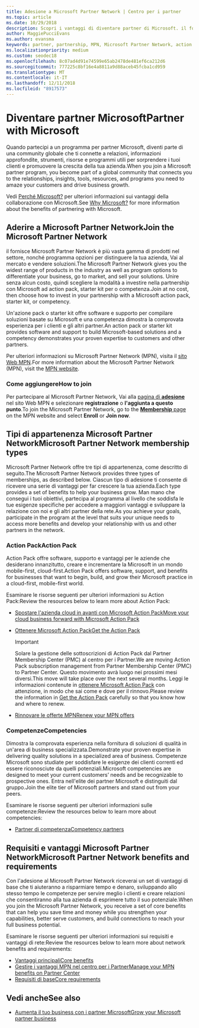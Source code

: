 ```yaml
---
title: Adesione a Microsoft Partner Network | Centro per i partner
ms.topic: article
ms.date: 10/29/2018
description: Scopri i vantaggi di diventare partner di Microsoft. il fornisce Microsoft Partner Network è più vasta gamma di prodotti nel settore, nonché programma opzioni per distinguere la tua azienda, Vai al mercato e vendere soluzioni.
author: MaggiePucciEvans
ms.author: evansma
keywords: partner, partnership, MPN, Microsoft Partner Network, action pack, sottoscrizione di action pack, vantaggi, vantaggi MPN, adesione, silver, gold, competenze
ms.localizationpriority: medium
ms.custom: seodec18
ms.openlocfilehash: 8c07ad4d91e74599e65ab2478de481ef6ca212d6
ms.sourcegitcommit: 777225c8bf16e4a8811a9d88aceb45fcba1cd959
ms.translationtype: MT
ms.contentlocale: it-IT
ms.lasthandoff: 12/11/2018
ms.locfileid: "8917573"
---
```

# <a name="partner-with-microsoft"></a><span data-ttu-id="5a9f4-105">Diventare partner Microsoft</span><span class="sxs-lookup"><span data-stu-id="5a9f4-105">Partner with Microsoft</span></span>

<span data-ttu-id="5a9f4-106">Quando partecipi a un programma per partner Microsoft, diventi parte di una community globale che ti connette a relazioni, informazioni approfondite, strumenti, risorse e programmi utili per sorprendere i tuoi clienti e promuovere la crescita della tua azienda.</span><span class="sxs-lookup"><span data-stu-id="5a9f4-106">When you join a Microsoft partner program, you become part of a global community that connects you to the relationships, insights, tools, resources, and programs you need to amaze your customers and drive business growth.</span></span>

<span data-ttu-id="5a9f4-107">Vedi [Perché Microsoft?](https://partner.microsoft.com/business-opportunities/why-microsoft) per ulteriori informazioni sui vantaggi della collaborazione con Microsoft.</span><span class="sxs-lookup"><span data-stu-id="5a9f4-107">See [Why Microsoft?](https://partner.microsoft.com/business-opportunities/why-microsoft) for more information about the benefits of partnering with Microsoft.</span></span> 

## <a name="join-the-microsoft-partner-network"></a><span data-ttu-id="5a9f4-108">Aderire a Microsoft Partner Network</span><span class="sxs-lookup"><span data-stu-id="5a9f4-108">Join the Microsoft Partner Network</span></span>

<!-- 12/5/18 The content below was copied and pasted directly from the Membership page of the MPN site (https://partner.microsoft.com/en-us/membership)-->

<span data-ttu-id="5a9f4-109">il fornisce Microsoft Partner Network è più vasta gamma di prodotti nel settore, nonché programma opzioni per distinguere la tua azienda, Vai al mercato e vendere soluzioni.</span><span class="sxs-lookup"><span data-stu-id="5a9f4-109">The Microsoft Partner Network gives you the widest range of products in the industry as well as program options to differentiate your business, go to market, and sell your solutions.</span></span> <span data-ttu-id="5a9f4-110">Unire senza alcun costo, quindi scegliere la modalità a investire nella partnership con Microsoft ad action pack, starter kit per o competenza.</span><span class="sxs-lookup"><span data-stu-id="5a9f4-110">Join at no cost, then choose how to invest in your partnership with a Microsoft action pack, starter kit, or competency.</span></span>

<span data-ttu-id="5a9f4-111">Un'azione pack o starter kit offre software e supporto per compilare soluzioni basate su Microsoft e una competenza dimostra la comprovata esperienza per i clienti e gli altri partner.</span><span class="sxs-lookup"><span data-stu-id="5a9f4-111">An action pack or starter kit provides software and support to build Microsoft-based solutions and a competency demonstrates your proven expertise to customers and other partners.</span></span>

<span data-ttu-id="5a9f4-112">Per ulteriori informazioni su Microsoft Partner Network (MPN), visita il [sito Web MPN](https://partner.microsoft.com/commercial).</span><span class="sxs-lookup"><span data-stu-id="5a9f4-112">For more information about the Microsoft Partner Network (MPN), visit the [MPN website](https://partner.microsoft.com/commercial).</span></span>

### <a name="how-to-join"></a><span data-ttu-id="5a9f4-113">Come aggiungere</span><span class="sxs-lookup"><span data-stu-id="5a9f4-113">How to join</span></span>

<span data-ttu-id="5a9f4-114">Per partecipare al Microsoft Partner Network, Vai alla [pagina di **adesione** ](https://partner.microsoft.com/membership) nel sito Web MPN e selezionare **registrazione** o **l'aggiunta a questo punto**.</span><span class="sxs-lookup"><span data-stu-id="5a9f4-114">To join the Microsoft Partner Network, go to the [**Membership** page](https://partner.microsoft.com/membership) on the MPN website and select **Enroll** or **Join now**.</span></span>

## <a name="microsoft-partner-network-membership-types"></a><span data-ttu-id="5a9f4-115">Tipi di appartenenza Microsoft Partner Network</span><span class="sxs-lookup"><span data-stu-id="5a9f4-115">Microsoft Partner Network membership types</span></span>

<!-- 12/5/18 The content below was copied and pasted directly from the Membership pages of the MPN site (https://partner.microsoft.com/en-us/membership)-->

<span data-ttu-id="5a9f4-116">Microsoft Partner Network offre tre tipi di appartenenza, come descritto di seguito.</span><span class="sxs-lookup"><span data-stu-id="5a9f4-116">The Microsoft Partner Network provides three types of memberships, as described below.</span></span> <span data-ttu-id="5a9f4-117">Ciascun tipo di adesione ti consente di ricevere una serie di vantaggi per far crescere la tua azienda.</span><span class="sxs-lookup"><span data-stu-id="5a9f4-117">Each type provides a set of benefits to help your business grow.</span></span> <span data-ttu-id="5a9f4-118">Man mano che consegui i tuoi obiettivi, partecipa al programma al livello che soddisfa le tue esigenze specifiche per accedere a maggiori vantaggi e sviluppare la relazione con noi e gli altri partner della rete.</span><span class="sxs-lookup"><span data-stu-id="5a9f4-118">As you achieve your goals, participate in the program at the level that suits your unique needs to access more benefits and develop your relationship with us and other partners in the network.</span></span>

### <a name="action-pack"></a><span data-ttu-id="5a9f4-119">Action Pack</span><span class="sxs-lookup"><span data-stu-id="5a9f4-119">Action Pack</span></span>

<span data-ttu-id="5a9f4-120">Action Pack offre software, supporto e vantaggi per le aziende che desiderano innanzitutto, creare e incrementare la Microsoft in un mondo mobile-first, cloud-first.</span><span class="sxs-lookup"><span data-stu-id="5a9f4-120">Action Pack offers software, support, and benefits for businesses that want to begin, build, and grow their Microsoft practice in a cloud-first, mobile-first world.</span></span> 

<span data-ttu-id="5a9f4-121">Esaminare le risorse seguenti per ulteriori informazioni su Action Pack:</span><span class="sxs-lookup"><span data-stu-id="5a9f4-121">Review the resources below to learn more about Action Pack:</span></span>

- [<span data-ttu-id="5a9f4-122">Spostare l'azienda cloud in avanti con Microsoft Action Pack</span><span class="sxs-lookup"><span data-stu-id="5a9f4-122">Move your cloud business forward with Microsoft Action Pack</span></span>](https://partner.microsoft.com/membership/action-pack)
- [<span data-ttu-id="5a9f4-123">Ottenere Microsoft Action Pack</span><span class="sxs-lookup"><span data-stu-id="5a9f4-123">Get the Action Pack</span></span>](mpn-get-action-pack.md)
  
    >[!IMPORTANT]
    ><span data-ttu-id="5a9f4-124">Solare la gestione delle sottoscrizioni di Action Pack dal Partner Membership Center (PMC) al centro per i Partner.</span><span class="sxs-lookup"><span data-stu-id="5a9f4-124">We are moving Action Pack subscription management from Partner Membership Center (PMC) to Partner Center.</span></span> <span data-ttu-id="5a9f4-125">Questo movimento avrà luogo nei prossimi mesi diversi.</span><span class="sxs-lookup"><span data-stu-id="5a9f4-125">This move will take place over the next several months.</span></span> <span data-ttu-id="5a9f4-126">Leggi le informazioni contenute in [ottenere Microsoft Action Pack](mpn-get-action-pack.md) con attenzione, in modo che sai come e dove per il rinnovo.</span><span class="sxs-lookup"><span data-stu-id="5a9f4-126">Please review the information in [Get the Action Pack](mpn-get-action-pack.md) carefully so that you know how and where to renew.</span></span>  

- [<span data-ttu-id="5a9f4-127">Rinnovare le offerte MPN</span><span class="sxs-lookup"><span data-stu-id="5a9f4-127">Renew your MPN offers</span></span>](renew-mpn-offers.md)

### <a name="competencies"></a><span data-ttu-id="5a9f4-128">Competenze</span><span class="sxs-lookup"><span data-stu-id="5a9f4-128">Competencies</span></span>

<span data-ttu-id="5a9f4-129">Dimostra la comprovata esperienza nella fornitura di soluzioni di qualità in un'area di business specializzata.</span><span class="sxs-lookup"><span data-stu-id="5a9f4-129">Demonstrate your proven expertise in delivering quality solutions in a specialized area of business.</span></span> <span data-ttu-id="5a9f4-130">Competenze Microsoft sono studiate per soddisfare le esigenze dei clienti correnti ed essere riconosciute da quelli potenziali.</span><span class="sxs-lookup"><span data-stu-id="5a9f4-130">Microsoft competencies are designed to meet your current customers’ needs and be recognizable to prospective ones.</span></span> <span data-ttu-id="5a9f4-131">Entra nell'elite dei partner Microsoft e distinguiti dal gruppo.</span><span class="sxs-lookup"><span data-stu-id="5a9f4-131">Join the elite tier of Microsoft partners and stand out from your peers.</span></span>

<span data-ttu-id="5a9f4-132">Esaminare le risorse seguenti per ulteriori informazioni sulle competenze:</span><span class="sxs-lookup"><span data-stu-id="5a9f4-132">Review the resources below to learn more about competencies:</span></span>

- [<span data-ttu-id="5a9f4-133">Partner di competenza</span><span class="sxs-lookup"><span data-stu-id="5a9f4-133">Competency partners</span></span>](https://partner.microsoft.com/membership/competencies)

## <a name="microsoft-partner-network-benefits-and-requirements"></a><span data-ttu-id="5a9f4-134">Requisiti e vantaggi Microsoft Partner Network</span><span class="sxs-lookup"><span data-stu-id="5a9f4-134">Microsoft Partner Network benefits and requirements</span></span>

<span data-ttu-id="5a9f4-135">Con l'adesione al Microsoft Partner Network riceverai un set di vantaggi di base che ti aiuteranno a risparmiare tempo e denaro, sviluppando allo stesso tempo le competenze per servire meglio i clienti e creare relazioni che consentiranno alla tua azienda di esprimere tutto il suo potenziale.</span><span class="sxs-lookup"><span data-stu-id="5a9f4-135">When you join the Microsoft Partner Network, you receive a set of core benefits that can help you save time and money while you strengthen your capabilities, better serve customers, and build connections to reach your full business potential.</span></span>

<span data-ttu-id="5a9f4-136">Esaminare le risorse seguenti per ulteriori informazioni sui requisiti e vantaggi di rete:</span><span class="sxs-lookup"><span data-stu-id="5a9f4-136">Review the resources below to learn more about network benefits and requirements:</span></span>

- [<span data-ttu-id="5a9f4-137">Vantaggi principali</span><span class="sxs-lookup"><span data-stu-id="5a9f4-137">Core benefits</span></span>](https://partner.microsoft.com/en-us/membership/core-benefits#simple-tab-content-1)
- [<span data-ttu-id="5a9f4-138">Gestire i vantaggi MPN nel centro per i Partner</span><span class="sxs-lookup"><span data-stu-id="5a9f4-138">Manage your MPN benefits on Partner Center</span></span>](manage-your-partner-network-benefits.md)
- [<span data-ttu-id="5a9f4-139">Requisiti di base</span><span class="sxs-lookup"><span data-stu-id="5a9f4-139">Core requirements</span></span>](https://partner.microsoft.com/en-us/membership/core-benefits#simple-tab-content-2)

## <a name="see-also"></a><span data-ttu-id="5a9f4-140">Vedi anche</span><span class="sxs-lookup"><span data-stu-id="5a9f4-140">See also</span></span>
- [<span data-ttu-id="5a9f4-141">Aumenta il tuo business con i partner Microsoft</span><span class="sxs-lookup"><span data-stu-id="5a9f4-141">Grow your Microsoft partner business</span></span>](grow-your-business.md)
